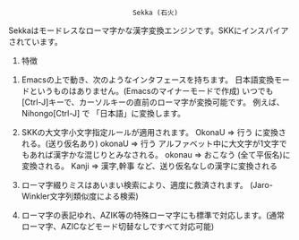 
                                   Sekka (石火)

Sekkaはモードレスなローマ字かな漢字変換エンジンです。SKKにインスパイアされています。

1. 特徴

  1) Emacsの上で動き、次のようなインタフェースを持ちます。
     日本語変換モードというものはありません。(Emacsのマイナーモードで作成)
     いつでも[Ctrl-J]キーで、カーソルキーの直前のローマ字が変換可能です。
     例えば、Nihongo[Ctrl-J] で 「日本語」に変換します。

  2) SKKの大文字小文字指定ルールが適用されます。
     OkonaU => 行う            に変換される。(送り仮名あり)
     okonaU => 行う            アルファベット中に大文字が1文字でもあれば漢字かな混じりとみなされる。
     okonau => おこなう        (全て平仮名)に変換される。
     Kanji  => 漢字,幹事       など、送り仮名なしの漢字に変換される

  3) ローマ字綴りミスはあいまい検索により、適度に救済されます。
     (Jaro-Winkler文字列類似度による検索)

  4) ローマ字の表記ゆれ、AZIK等の特殊ローマ字にも標準で対応します。(通常ローマ字、AZICなどモード切替なしですべて対応可能)
